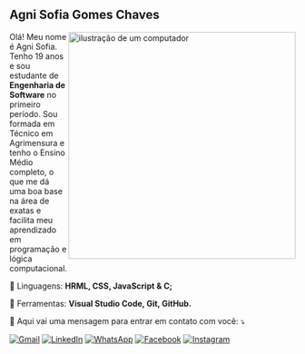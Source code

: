 ## Agni Sofia Gomes Chaves


<img src="https://avatars.githubusercontent.com/u/181141816?v=4" alt="ilustração de um computador" min-width="400px" max-width="400px" width="400px" align="right">

<p align="left"> 
  Olá! Meu nome é Agni Sofia. Tenho 19 anos e sou estudante de <strong>Engenharia de Software</strong> no primeiro período. Sou formada em Técnico em Agrimensura e tenho o Ensino Médio completo, o que me dá uma boa base na área de exatas e facilita meu aprendizado em programação e lógica computacional. 
</p>

<p align="left">
  🦄 Linguagens: <strong> HRML, CSS, JavaScript & C; </strong>
</p>

<p align="left">
  💼 Ferramentas: <strong> Visual Studio Code, Git, GitHub. </strong>
</p>

<p align="left">
  💌 Aqui vai uma mensagem para entrar em contato com você: ⤵️
</p>

<p align="left">
  <a href="#" title="Gmail">
  <img src="https://img.shields.io/badge/-Gmail-FF0000?style=flat-square&labelColor=FF0000&logo=gmail&logoColor=white&link=LINK-DO-SEU-GMAIL" alt="Gmail"/></a>
  <a href="#" title="LinkedIn">
  <img src="https://img.shields.io/badge/-Linkedin-0e76a8?style=flat-square&logo=Linkedin&logoColor=white&link=LINK-DO-SEU-LINKEDIN" alt="LinkedIn"/></a>
  <a href="#" title="WhatsApp">
  <img src="https://img.shields.io/badge/-WhatsApp-25d366?style=flat-square&labelColor=25d366&logo=whatsapp&logoColor=white&link=API-DO-SEU-WHATSAPP" alt="WhatsApp"/></a>
  <a href="#" title="Facebook">
  <img src="https://img.shields.io/badge/-Facebook-3b5998?style=flat-square&labelColor=3b5998&logo=facebook&logoColor=white&link=LINK-DO-SEU-FACEBOOK" alt="Facebook"/></a>
  <a href="#" title="Instagram">
  <img src="https://img.shields.io/badge/-Instagram-DF0174?style=flat-square&labelColor=DF0174&logo=instagram&logoColor=white&link=LINK-DO-SEU-INSTAGRAM" alt="Instagram"/></a>
</p>
